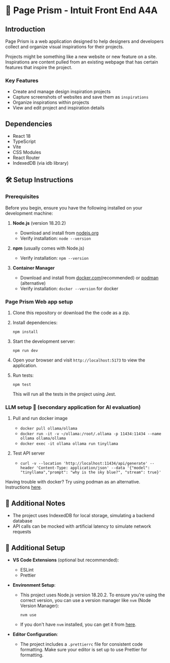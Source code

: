 # 💎 Page Prism - Intuit Front End A4A

## Introduction

Page Prism is a web application designed to help designers and developers collect and organize visual inspirations for their projects.

Projects might be something like a new website or new feature on a site. 
Inspirations are content pulled from an existing webpage that has certain features that inspire the project.

### Key Features

- Create and manage design inspiration projects
- Capture screenshots of websites and save them as `inspirations`
- Organize inspirations within projects
- View and edit project and inspiration details

## Dependencies

- React 18
- TypeScript
- Vite
- CSS Modules
- React Router
- IndexedDB (via idb library)


## 🛠️ Setup Instructions

### Prerequisites

Before you begin, ensure you have the following installed on your development machine:

1. **Node.js** (version 18.20.2)
   - Download and install from [nodejs.org](https://nodejs.org/)
   - Verify installation: `node --version`

2. **npm** (usually comes with Node.js)
   - Verify installation: `npm --version`

3. **Container Manager**
   - Download and install from [docker.com](https://www.docker.com/)(recommended) or [podman](https://podman.io/) (alternative)
   - Verify installation: `docker --version` for docker

### Page Prism Web app setup

1. Clone this repository or download the the code as a zip.

2. Install dependencies:
   ```
   npm install
   ```

3. Start the development server:
   ```
   npm run dev
   ```

4. Open your browser and visit `http://localhost:5173` to view the application.

5. Run tests:
   ```
   npm test
   ```

   This will run all the tests in the project using Jest.

### LLM setup 🦙 (secondary application for AI evaluation)

1. Pull and run docker image
   - `docker pull ollama/ollama`
   - `docker run -it -v ~/ollama:/root/.ollama -p 11434:11434 --name ollama ollama/ollama`
   - `docker exec -it ollama ollama run tinyllama`

2. Test API server
   - `curl -v --location 'http://localhost:11434/api/generate' --header 'Content-Type: application/json' --data '{"model": "tinyllama","prompt": "why is the sky blue?", "stream": true}'`
  

Having trouble with docker? Try using podman as an alternative. Instructions [here](https://github.com/Intuit-A4A/frontend-page-prism/wiki/Supplemental-Materials:-Set-up-help).


## 📔 Additional Notes

- The project uses IndexedDB for local storage, simulating a backend database
- API calls can be mocked with artificial latency to simulate network requests

## 📔 Additional Setup

- **VS Code Extensions** (optional but recommended):
  - ESLint
  - Prettier

- **Environment Setup**:
  - This project uses Node.js version 18.20.2. To ensure you're using the correct version, you can use a version manager like `nvm` (Node Version Manager):
    ```
    nvm use
    ```
  - If you don't have `nvm` installed, you can get it from [here](https://github.com/nvm-sh/nvm).

- **Editor Configuration**:
  - The project includes a `.prettierrc` file for consistent code formatting. Make sure your editor is set up to use Prettier for formatting.
